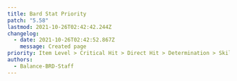 ```yaml
---
title: Bard Stat Priority
patch: "5.58"
lastmod: 2021-10-26T02:42:42.244Z
changelog:
  - date: 2021-10-26T02:42:52.867Z
    message: Created page
priority: Item Level > Critical Hit > Direct Hit > Determination > Skill Speed
authors:
  - Balance-BRD-Staff
---
```

